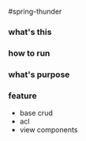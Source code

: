 #spring-thunder
### what's this
### how to run
### what's purpose
### feature
- base crud
- acl
- view components
